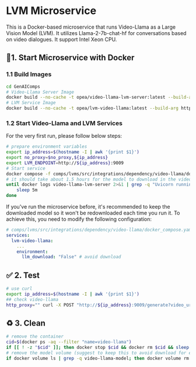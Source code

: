 # LVM Microservice

This is a Docker-based microservice that runs Video-Llama as a Large Vision Model (LVM). It utilizes Llama-2-7b-chat-hf for conversations based on video dialogues. It support Intel Xeon CPU.

## 🚀1. Start Microservice with Docker

### 1.1 Build Images

```bash
cd GenAIComps
# Video-Llama Server Image
docker build --no-cache -t opea/video-llama-lvm-server:latest --build-arg https_proxy=$https_proxy --build-arg http_proxy=$http_proxy -f comps/lvms/src/integrations/dependency/video-llama/Dockerfile .
# LVM Service Image
docker build --no-cache -t opea/lvm-video-llama:latest --build-arg https_proxy=$https_proxy --build-arg http_proxy=$http_proxy  -f comps/lvms/src/integrations/dependency/video-llama/Dockerfile .
```

### 1.2 Start Video-Llama and LVM Services

For the very first run, please follow below steps:

```bash
# prepare environment variables
export ip_address=$(hostname -I | awk '{print $1}')
export no_proxy=$no_proxy,${ip_address}
export LVM_ENDPOINT=http://${ip_address}:9009
# Start service
docker compose -f comps/lvms/src/integrations/dependency/video-llama/docker_compose.yaml up -d
# it should take about 1.5 hours for the model to download in the video-llama server, assuming a maximum download speed of 100 Mbps
until docker logs video-llama-lvm-server 2>&1 | grep -q "Uvicorn running on"; do
    sleep 5m
done
```

If you've run the microservice before, it's recommended to keep the downloaded model so it won't be redownloaded each time you run it. To achieve this, you need to modify the following configuration:

```yaml
# comps/lvms/src/integrations/dependency/video-llama/docker_compose.yaml
services:
  lvm-video-llama:
    ...
    environment:
      llm_download: "False" # avoid download
```

## ✅ 2. Test

```bash
# use curl
export ip_address=$(hostname -I | awk '{print $1}')
## check video-llama
http_proxy="" curl -X POST "http://${ip_address}:9009/generate?video_url=https%3A%2F%2Fgithub.com%2FDAMO-NLP-SG%2FVideo-LLaMA%2Fraw%2Fmain%2Fexamples%2Fsilence_girl.mp4&start=0.0&duration=9&prompt=What%20is%20the%20person%20doing%3F&max_new_tokens=150" -H "accept: */*" -d ''
```

## ♻️ 3. Clean

```bash
# remove the container
cid=$(docker ps -aq --filter "name=video-llama")
if [[ ! -z "$cid" ]]; then docker stop $cid && docker rm $cid && sleep 1s; fi
# remove the model volume (suggest to keep this to avoid download for each run)
if docker volume ls | grep -q video-llama-model; then docker volume rm video-llama_video-llama-model; fi

```
